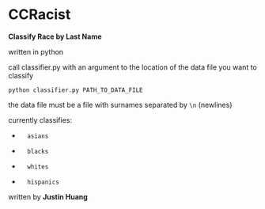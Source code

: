 CCRacist
=======
**Classify Race by Last Name**


written in python

call classifier.py with an argument to the location of the data file you want to classify
	
	python classifier.py PATH_TO_DATA_FILE

the data file must be a file with surnames separated by `\n` (newlines)

currently classifies: 

+		asians
+		blacks
+		whites
+		hispanics



written by __Justin Huang__